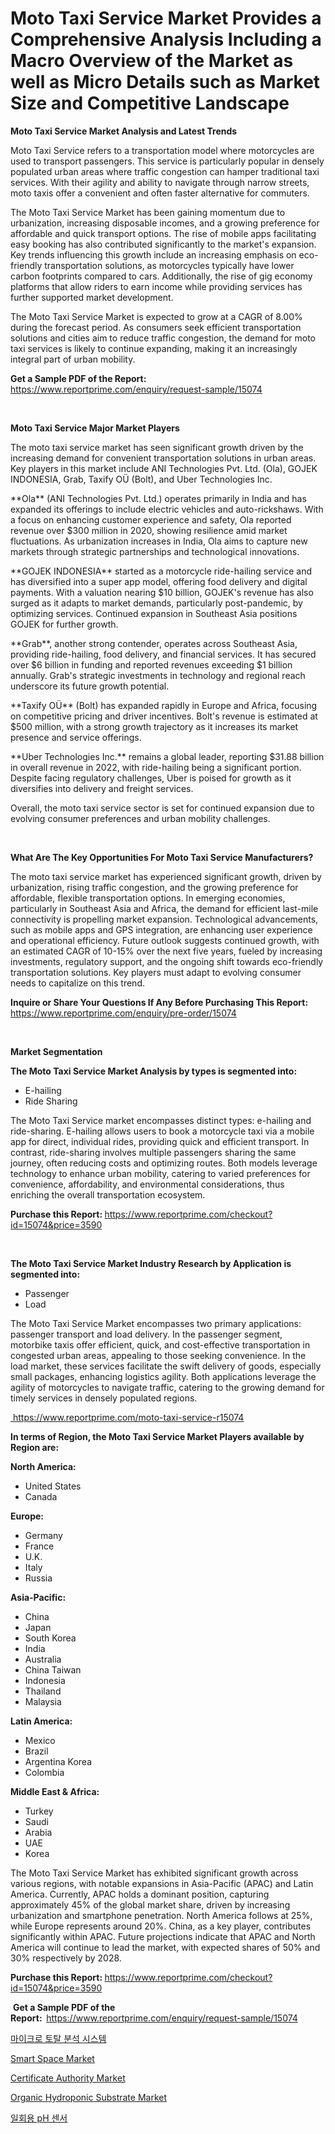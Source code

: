 <p><h1>Moto Taxi Service Market Provides a Comprehensive Analysis Including a Macro Overview of the Market as well as Micro Details such as Market Size and Competitive Landscape</h1></p><p><strong>Moto Taxi Service Market Analysis and Latest Trends</strong></p>
<p><p>Moto Taxi Service refers to a transportation model where motorcycles are used to transport passengers. This service is particularly popular in densely populated urban areas where traffic congestion can hamper traditional taxi services. With their agility and ability to navigate through narrow streets, moto taxis offer a convenient and often faster alternative for commuters.</p><p>The Moto Taxi Service Market has been gaining momentum due to urbanization, increasing disposable incomes, and a growing preference for affordable and quick transport options. The rise of mobile apps facilitating easy booking has also contributed significantly to the market's expansion. Key trends influencing this growth include an increasing emphasis on eco-friendly transportation solutions, as motorcycles typically have lower carbon footprints compared to cars. Additionally, the rise of gig economy platforms that allow riders to earn income while providing services has further supported market development.</p><p>The Moto Taxi Service Market is expected to grow at a CAGR of 8.00% during the forecast period. As consumers seek efficient transportation solutions and cities aim to reduce traffic congestion, the demand for moto taxi services is likely to continue expanding, making it an increasingly integral part of urban mobility.</p></p>
<p><strong>Get a Sample PDF of the Report:&nbsp;</strong> <a href="https://www.reportprime.com/enquiry/request-sample/15074">https://www.reportprime.com/enquiry/request-sample/15074</a></p>
<p>&nbsp;</p>
<p><strong>Moto Taxi Service Major Market Players</strong></p>
<p><p>The moto taxi service market has seen significant growth driven by the increasing demand for convenient transportation solutions in urban areas. Key players in this market include ANI Technologies Pvt. Ltd. (Ola), GOJEK INDONESIA, Grab, Taxify OÜ (Bolt), and Uber Technologies Inc.</p><p>**Ola** (ANI Technologies Pvt. Ltd.) operates primarily in India and has expanded its offerings to include electric vehicles and auto-rickshaws. With a focus on enhancing customer experience and safety, Ola reported revenue over $300 million in 2020, showing resilience amid market fluctuations. As urbanization increases in India, Ola aims to capture new markets through strategic partnerships and technological innovations.</p><p>**GOJEK INDONESIA** started as a motorcycle ride-hailing service and has diversified into a super app model, offering food delivery and digital payments. With a valuation nearing $10 billion, GOJEK's revenue has also surged as it adapts to market demands, particularly post-pandemic, by optimizing services. Continued expansion in Southeast Asia positions GOJEK for further growth.</p><p>**Grab**, another strong contender, operates across Southeast Asia, providing ride-hailing, food delivery, and financial services. It has secured over $6 billion in funding and reported revenues exceeding $1 billion annually. Grab's strategic investments in technology and regional reach underscore its future growth potential.</p><p>**Taxify OÜ** (Bolt) has expanded rapidly in Europe and Africa, focusing on competitive pricing and driver incentives. Bolt's revenue is estimated at $500 million, with a strong growth trajectory as it increases its market presence and service offerings.</p><p>**Uber Technologies Inc.** remains a global leader, reporting $31.88 billion in overall revenue in 2022, with ride-hailing being a significant portion. Despite facing regulatory challenges, Uber is poised for growth as it diversifies into delivery and freight services. </p><p>Overall, the moto taxi service sector is set for continued expansion due to evolving consumer preferences and urban mobility challenges.</p></p>
<p>&nbsp;</p>
<p><strong>What Are The Key Opportunities For Moto Taxi Service Manufacturers?</strong></p>
<p><p>The moto taxi service market has experienced significant growth, driven by urbanization, rising traffic congestion, and the growing preference for affordable, flexible transportation options. In emerging economies, particularly in Southeast Asia and Africa, the demand for efficient last-mile connectivity is propelling market expansion. Technological advancements, such as mobile apps and GPS integration, are enhancing user experience and operational efficiency. Future outlook suggests continued growth, with an estimated CAGR of 10-15% over the next five years, fueled by increasing investments, regulatory support, and the ongoing shift towards eco-friendly transportation solutions. Key players must adapt to evolving consumer needs to capitalize on this trend.</p></p>
<p><strong>Inquire or Share Your Questions If Any Before Purchasing This Report:</strong> <a href="https://www.reportprime.com/enquiry/pre-order/15074">https://www.reportprime.com/enquiry/pre-order/15074</a></p>
<p>&nbsp;</p>
<p><strong>Market Segmentation</strong></p>
<p><strong>The Moto Taxi Service Market Analysis by types is segmented into:</strong></p>
<p><ul><li>E-hailing</li><li>Ride Sharing</li></ul></p>
<p><p>The Moto Taxi Service market encompasses distinct types: e-hailing and ride-sharing. E-hailing allows users to book a motorcycle taxi via a mobile app for direct, individual rides, providing quick and efficient transport. In contrast, ride-sharing involves multiple passengers sharing the same journey, often reducing costs and optimizing routes. Both models leverage technology to enhance urban mobility, catering to varied preferences for convenience, affordability, and environmental considerations, thus enriching the overall transportation ecosystem.</p></p>
<p><strong>Purchase this Report:&nbsp;</strong><a href="https://www.reportprime.com/checkout?id=15074&price=3590">https://www.reportprime.com/checkout?id=15074&price=3590</a></p>
<p>&nbsp;</p>
<p><strong>The Moto Taxi Service Market Industry Research by Application is segmented into:</strong></p>
<p><ul><li>Passenger</li><li>Load</li></ul></p>
<p><p>The Moto Taxi Service Market encompasses two primary applications: passenger transport and load delivery. In the passenger segment, motorbike taxis offer efficient, quick, and cost-effective transportation in congested urban areas, appealing to those seeking convenience. In the load market, these services facilitate the swift delivery of goods, especially small packages, enhancing logistics agility. Both applications leverage the agility of motorcycles to navigate traffic, catering to the growing demand for timely services in densely populated regions.</p></p>
<p><a href="https://www.reportprime.com/moto-taxi-service-r15074">&nbsp;https://www.reportprime.com/moto-taxi-service-r15074</a></p>
<p><strong>In terms of Region, the Moto Taxi Service Market Players available by Region are:</strong></p>
<p>
    <p> <strong> North America: </strong>
        <ul>
            <li>United States</li>
            <li>Canada</li>
        </ul>
        </p> 
    <p> <strong> Europe: </strong>
        <ul>
            <li>Germany</li>
            <li>France</li>
            <li>U.K.</li>
            <li>Italy</li>
            <li>Russia</li>
        </ul>
        </p> 
    <p> <strong> Asia-Pacific: </strong>
        <ul>
            <li>China</li>
            <li>Japan</li>
            <li>South Korea</li>
            <li>India</li>
            <li>Australia</li>
            <li>China Taiwan</li>
            <li>Indonesia</li>
            <li>Thailand</li>
            <li>Malaysia</li>
        </ul>
        </p> 
    <p> <strong> Latin America: </strong>
        <ul>
            <li>Mexico</li>
            <li>Brazil</li>
            <li>Argentina Korea</li>
            <li>Colombia</li>
        </ul>
        </p> 
    <p> <strong> Middle East & Africa: </strong>
        <ul>
            <li>Turkey</li>
            <li>Saudi</li>
            <li>Arabia</li>
            <li>UAE</li>
            <li>Korea</li>
        </ul>
    </p>
    </p>
<p><p>The Moto Taxi Service Market has exhibited significant growth across various regions, with notable expansions in Asia-Pacific (APAC) and Latin America. Currently, APAC holds a dominant position, capturing approximately 45% of the global market share, driven by increasing urbanization and smartphone penetration. North America follows at 25%, while Europe represents around 20%. China, as a key player, contributes significantly within APAC. Future projections indicate that APAC and North America will continue to lead the market, with expected shares of 50% and 30% respectively by 2028.</p></p>
<p><strong>Purchase this Report: </strong><a href="https://www.reportprime.com/checkout?id=15074&price=3590">https://www.reportprime.com/checkout?id=15074&price=3590</a></p>
<p>&nbsp;<strong>Get a Sample PDF of the Report:&nbsp;&nbsp;</strong><a href="https://www.reportprime.com/enquiry/request-sample/15074">https://www.reportprime.com/enquiry/request-sample/15074</a></p>
<p><strong></strong></p>
<p><p><a href="https://medium.com/@biancamacdonald87/%EC%84%B8%EA%B3%84-micro-total-analytical-system-market-%EC%9D%80-2024%EC%97%90%EC%84%9C-2031%EB%A1%9C-%EC%97%B0%ED%8F%89%EA%B7%A0-%EC%A6%9D%EA%B0%80%EC%9C%A8%EC%9D%84-%EB%B3%B4%EC%9D%BC-%EA%B2%83%EC%9C%BC%EB%A1%9C-%EC%98%88%EC%83%81%EB%90%A9%EB%8B%88%EB%8B%A4-907c214a5fee">마이크로 토탈 분석 시스템</a></p><p><a href="https://github.com/WayneHopkins413/Market-Research-Report-List-1/blob/main/smart-space-market.md">Smart Space Market</a></p><p><a href="https://www.linkedin.com/pulse/emerging-market-trends-regional-analysis-certificate-authority-q2xuf?trackingId=1c2t74oPReSiWA7J%2Bzvt1Q%3D%3D">Certificate Authority Market</a></p><p><a href="https://issuu.com/reportprime-2/docs/organic-hydroponic-substrate-market_564f8d42bb715f">Organic Hydroponic Substrate Market</a></p><p><a href="https://medium.com/@biancamacdonald87/%EC%84%B8%EA%B3%84-single-use-ph-sensors-market-%EC%9D%80-2024%EC%97%90%EC%84%9C-2031%EB%A1%9C-%EC%97%B0%ED%8F%89%EA%B7%A0-%EC%A6%9D%EA%B0%80%EC%9C%A8%EC%9D%84-%EB%B3%B4%EC%9D%BC-%EA%B2%83%EC%9C%BC%EB%A1%9C-%EC%98%88%EC%83%81%EB%90%A9%EB%8B%88%EB%8B%A4-259e40342161">일회용 pH 센서</a></p></p>